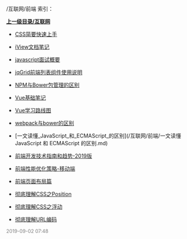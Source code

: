 /互联网/前端 索引：


**[上一级目录/互联网](/互联网/index.md)**

- [CSS简要快速上手](/互联网/前端/CSS简要快速上手.md)

- [iView文档笔记](/互联网/前端/iView文档笔记.md)

- [javascript面试概要](/互联网/前端/javascript面试概要.md)

- [jqGrid前端列表组件使用说明](/互联网/前端/jqGrid前端列表组件使用说明.md)

- [NPM与Bower包管理的区别](/互联网/前端/NPM与Bower包管理的区别.md)

- [Vue基础笔记](/互联网/前端/Vue基础笔记.md)

- [Vue学习路线图](/互联网/前端/Vue学习路线图.md)

- [webpack与bower的区别](/互联网/前端/webpack与bower的区别.md)

- [一文读懂_JavaScript_和_ECMAScript_的区别](/互联网/前端/一文读懂 JavaScript 和 ECMAScript 的区别.md)

- [前端开发技术指南和趋势-2019版](/互联网/前端/前端开发技术指南和趋势-2019版.md)

- [前端性能优化策略-移动端](/互联网/前端/前端性能优化策略-移动端.md)

- [前端页面布局篇](/互联网/前端/前端页面布局篇.md)

- [彻底理解CSS之Position](/互联网/前端/彻底理解CSS之Position.md)

- [彻底理解CSS之浮动](/互联网/前端/彻底理解CSS之浮动.md)

- [彻底理解URL编码](/互联网/前端/彻底理解URL编码.md)


<font size=2 color='grey'> 2019-09-02 07:48 </font>